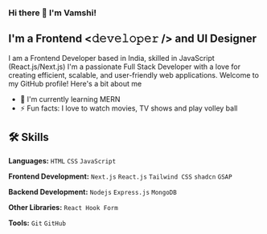 ### Hi there 👋 I'm Vamshi!

## I'm a Frontend <𝚍𝚎𝚟𝚎𝚕𝚘𝚙𝚎𝚛 /> and UI Designer

I am a Frontend Developer based in India, skilled in JavaScript (React.js/Next.js)
I'm a passionate Full Stack Developer with a love for creating efficient, scalable, and user-friendly web applications. Welcome to my GitHub profile! Here's a bit about me
- 🌱 I'm currently learning MERN
- ⚡ Fun facts: I love to watch movies, TV shows and play volley ball

## 🛠️ Skills

**Languages:** `HTML` `CSS` `JavaScript`

**Frontend Development:** `Next.js` `React.js` `Tailwind CSS` `shadcn` `GSAP`

**Backend Development:** `Nodejs` `Express.js` `MongoDB`

**Other Libraries:** `React Hook Form`

**Tools:** `Git` `GitHub`
